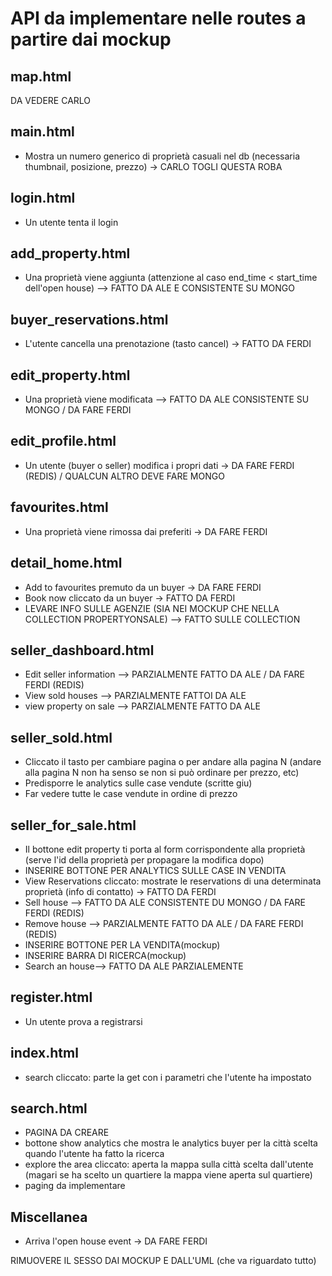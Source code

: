 # API da implementare nelle routes a partire dai mockup

## map.html

DA VEDERE CARLO

## main.html

- Mostra un numero generico di proprietà casuali nel db (necessaria thumbnail, posizione, prezzo) -> CARLO TOGLI QUESTA ROBA

## login.html

- Un utente tenta il login

## add_property.html

- Una proprietà viene aggiunta (attenzione al caso end_time < start_time dell'open house) --> FATTO DA ALE E CONSISTENTE SU MONGO

## buyer_reservations.html

- L'utente cancella una prenotazione (tasto cancel) -> FATTO DA FERDI

## edit_property.html

- Una proprietà viene modificata --> FATTO DA ALE CONSISTENTE SU MONGO / DA FARE FERDI

## edit_profile.html

- Un utente (buyer o seller) modifica i propri dati -> DA FARE FERDI (REDIS) / QUALCUN ALTRO DEVE FARE MONGO

## favourites.html

- Una proprietà viene rimossa dai preferiti -> DA FARE FERDI

## detail_home.html

- Add to favourites premuto da un buyer -> DA FARE FERDI
- Book now cliccato da un buyer -> FATTO DA FERDI
- LEVARE INFO SULLE AGENZIE (SIA NEI MOCKUP CHE NELLA COLLECTION PROPERTYONSALE)  --> FATTO SULLE COLLECTION

## seller_dashboard.html

- Edit seller information --> PARZIALMENTE FATTO DA ALE / DA FARE FERDI (REDIS)
- View sold houses  --> PARZIALMENTE FATTOI DA ALE
- view property on sale --> PARZIALMENTE FATTO DA ALE

## seller_sold.html

- Cliccato il tasto per cambiare pagina o per andare alla pagina N (andare alla pagina N non ha senso se non si può ordinare per prezzo, etc)
- Predisporre le analytics sulle case vendute (scritte giu)
- Far vedere tutte le case vendute in ordine di prezzo

## seller_for_sale.html

- Il bottone edit property ti porta al form corrispondente alla proprietà (serve l'id della proprietà per propagare la modifica dopo)
- INSERIRE BOTTONE PER ANALYTICS SULLE CASE IN VENDITA
- View Reservations cliccato: mostrate le reservations di una determinata proprietà (info di contatto) -> FATTO DA FERDI
- Sell house --> FATTO DA ALE CONSISTENTE DU MONGO / DA FARE FERDI (REDIS)  
- Remove house --> PARZIALMENTE FATTO DA ALE / DA FARE FERDI (REDIS)
- INSERIRE BOTTONE PER LA VENDITA(mockup)
- INSERIRE BARRA DI RICERCA(mockup)
- Search an house--> FATTO DA ALE PARZIALEMENTE

## register.html

- Un utente prova a registrarsi

## index.html

- search cliccato: parte la get con i parametri che l'utente ha impostato 

## search.html

- PAGINA DA CREARE
- bottone show analytics che mostra le analytics buyer per la città scelta quando l'utente ha fatto la ricerca
- explore the area cliccato: aperta la mappa sulla città scelta dall'utente (magari se ha scelto un quartiere la mappa viene aperta sul quartiere)
- paging da implementare

## Miscellanea

- Arriva l'open house event -> DA FARE FERDI

RIMUOVERE IL SESSO DAI MOCKUP E DALL'UML (che va riguardato tutto)